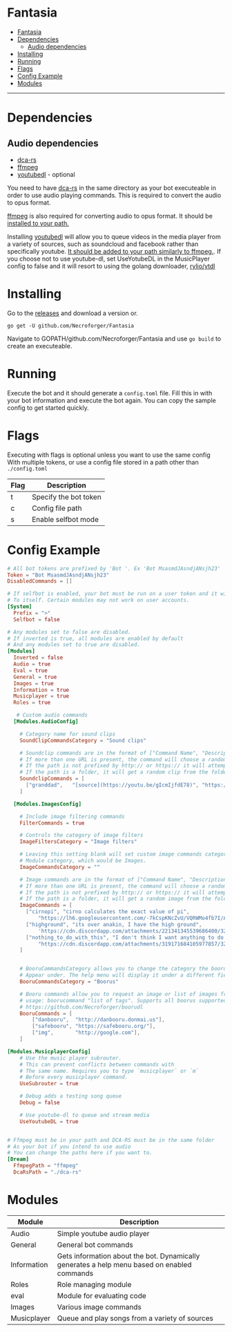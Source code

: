 

# Fantasia
<!-- TOC -->

- [Fantasia](#fantasia)
- [Dependencies](#dependencies)
    - [Audio dependencies](#audio-dependencies)
- [Installing](#installing)
- [Running](#running)
- [Flags](#flags)
- [Config Example](#config-example)
- [Modules](#modules)

<!-- /TOC -->

______________
# Dependencies
## Audio dependencies
* [dca-rs](https://github.com/nstafie/dca-rs/releases)
* [ffmpeg](https://ffmpeg.org/)
* [youtubedl](https://rg3.github.io/youtube-dl/) - optional

You need to have [dca-rs](https://github.com/nstafie/dca-rs/releases) in the same directory as your bot executeable in order to use audio playing commands. This is required to convert the audio to opus format.

[ffmpeg](https://ffmpeg.org/) is also required for converting audio to opus format. It should be [installed to your path.](http://www.wikihow.com/Install-FFmpeg-on-Windows)

Installing [youtubedl](https://rg3.github.io/youtube-dl/) will allow you to queue videos in the media player from a variety of sources, such as soundcloud and facebook rather than specifically youtube. [It should be added to your path similarly to ffmpeg.](http://www.wikihow.com/Install-YouTube-DL.py-to-Download-YouTube-Videos-to-Your-PC). If you choose not to use youtube-dl, set UseYotubeDL in the MusicPlayer config to false and it will resort to using the golang downloader, [rylio/ytdl](https://github.com/rylio/ytdl)



# Installing
Go to the [releases](https://github.com/Necroforger/Fantasia/releases) and download a version or.

`go get -U github.com/Necroforger/Fantasia`

Navigate to GOPATH/github.com/Necroforger/Fantasia and use `go build` to create an executeable.

# Running
Execute the bot and it should generate a `config.toml` file. Fill this in with your bot information and execute the bot again. You can copy the sample config to get started quickly.

# Flags

Executing with flags is optional unless you want to use the same config
With multiple tokens, or use a config file stored in a path other than `./config.toml`

| Flag | Description           |
|------|-----------------------|
| t    | Specify the bot token |
| c    | Config file path      |
| s    | Enable selfbot mode   |


# Config Example

```toml
# All bot tokens are prefixed by 'Bot '. Ex 'Bot MsasmdJAsndjANsjh23'
Token = "Bot MsasmdJAsndjANsjh23"
DisabledCommands = []

# If selfbot is enabled, your bot must be run on a user token and it will only respond
# To itself. Certain modules may not work on user accounts.
[System]
  Prefix = ">"
  Selfbot = false

# Any modules set to false are disabled.
# If inverted is true, all modules are enabled by default
# And any modules set to true are disabled.
[Modules]
  Inverted = false
  Audio = true
  Eval = true
  General = true
  Images = true
  Information = true
  Musicplayer = true
  Roles = true

   # Custom audio commands
  [Modules.AudioConfig]

    # Category name for sound clips
    SoundClipCommandsCategory = "Sound clips"

    # Soundclip commands are in the format of ["Command Name", "Description", "url", "url"...]
    # If more than one URL is present, the command will choose a random one from the list.>
    # If the path is not prefixed by http:// or https:// it will attempt to get the clip from the file system.
    # If the path is a folder, it will get a random clip from the folder.
    SoundclipCommands = [
      ["granddad",   "[source](https://youtu.be/gIcmIjfdE78)", "https://youtu.be/gIcmIjfdE78"]
    ]

  [Modules.ImagesConfig]

    # Include image filtering commands
    FilterCommands = true

    # Controls the category of image filters
    ImageFiltersCategory = "Image filters"

    # Leaving this setting blank will set custom image commands category to the default
    # Module category, which would be Images.
    ImageCommandsCategory = ""

    # Image commands are in the format of ["Command Name", "Description", "url", "url"...]
    # If more than one URL is present, the command will choose a random one from the list.
    # If the path is not prefixed by http:// or https:// it will attempt to get the image from the file system.
    # If the path is a folder, it will get a random image from the folder.
    ImageCommands = [
      ["cirnopi", "cirno calculates the exact value of pi", 
          "https://lh6.googleusercontent.com/-7kCspKNcZvU/VQRWMo4fb7I/AAAAAAAABIg/fwBfrgrCcx0/w800-h800/cirno_PI.jpg"],
      ["highground", "its over anakin, I have the high ground",
          'https://cdn.discordapp.com/attachments/221341345539686400/321496580362338304/Icantevendrawastickfiguresoidont_25dec9985c1399cf20e3bd064a7a8571.jpg'],
      ["nothing_to_do_with_this", "I don't think I want anything to do with this",
          "https://cdn.discordapp.com/attachments/319171684105977857/321117932002476033/FAqSXDJ.png"],
    ]


    # BooruCommandsCategory allows you to change the category the booru commands
    # Appear under. The help menu will display it under a different field.
    BooruCommandsCategory = "Boorus"

    # Booru commands allow you to request an image or list of images from a booru.
    # usage: boorucommand "list of tags". Supports all boorus supported by
    # https://github.com/Necroforger/boorudl
    BooruCommands = [
        ["danbooru",  "http://danbooru.donmai.us"],
        ["safebooru", "https://safebooru.org/"],
        ["img",       "http://google.com"],
    ]

[Modules.MusicplayerConfig]
    # Use the music player subrouter.
    # This can prevent conflicts between commands with
    # The same name. Requires you to type `musicplayer` or `m`
    # Before every musicplayer command.
    UseSubrouter = true

    # Debug adds a testing song queue
    Debug = false

    # Use youtube-dl to queue and stream media
    UseYoutubeDL = true


# Ffmpeg must be in your path and DCA-RS must be in the same folder
# As your bot if you intend to use audio
# You can change the paths here if you want to.
[Dream]
  FfmpegPath = "ffmpeg"
  DcaRsPath = "./dca-rs"
```


# Modules

| Module      | Description                                                                                 |
|-------------|---------------------------------------------------------------------------------------------|
| Audio       | Simple youtube audio player                                                                 |
| General     | General bot commands                                                                        |
| Information | Gets information about the bot. Dynamically generates a help menu based on enabled commands |
| Roles       | Role managing module                                                                        |
| eval        | Module for evaluating code                                                                  |
| Images      | Various image commands                                                                      |
| Musicplayer | Queue and play songs from a variety of sources                                                           |